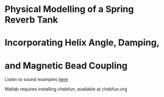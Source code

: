 # Physical Modelling of a Spring Reverb Tank
# Incorporating Helix Angle, Damping,
# and Magnetic Bead Coupling

Listen to sound examples [here](https://jacobmcquillan.github.io/)

Matlab requires installing chebfun, available at chebfun.org
